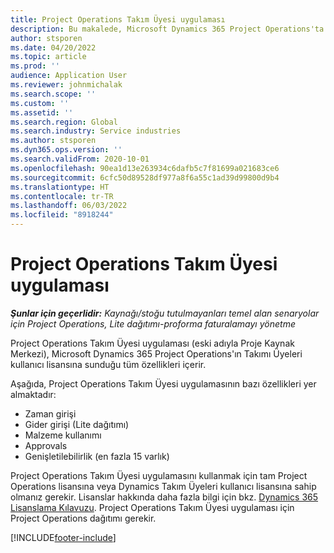 ```yaml
---
title: Project Operations Takım Üyesi uygulaması
description: Bu makalede, Microsoft Dynamics 365 Project Operations'ta Project Operations Takım Üyesi uygulaması hakkında bilgi sağlanmaktadır.
author: stsporen
ms.date: 04/20/2022
ms.topic: article
ms.prod: ''
audience: Application User
ms.reviewer: johnmichalak
ms.search.scope: ''
ms.custom: ''
ms.assetid: ''
ms.search.region: Global
ms.search.industry: Service industries
ms.author: stsporen
ms.dyn365.ops.version: ''
ms.search.validFrom: 2020-10-01
ms.openlocfilehash: 90ea1d13e263934c6dafb5c7f81699a021683ce6
ms.sourcegitcommit: 6cfc50d89528df977a8f6a55c1ad39d99800d9b4
ms.translationtype: HT
ms.contentlocale: tr-TR
ms.lasthandoff: 06/03/2022
ms.locfileid: "8918244"
---
```

# <a name="project-operations-team-member-app"></a>Project Operations Takım Üyesi uygulaması

_**Şunlar için geçerlidir:** Kaynağı/stoğu tutulmayanları temel alan senaryolar için Project Operations, Lite dağıtımı-proforma faturalamayı yönetme_

Project Operations Takım Üyesi uygulaması (eski adıyla Proje Kaynak Merkezi), Microsoft Dynamics 365 Project Operations'ın Takımı Üyeleri kullanıcı lisansına sunduğu tüm özellikleri içerir.

Aşağıda, Project Operations Takım Üyesi uygulamasının bazı özellikleri yer almaktadır:

- Zaman girişi
- Gider girişi (Lite dağıtımı)
- Malzeme kullanımı
- Approvals
- Genişletilebilirlik (en fazla 15 varlık)

Project Operations Takım Üyesi uygulamasını kullanmak için tam Project Operations lisansına veya Dynamics Takım Üyeleri kullanıcı lisansına sahip olmanız gerekir. Lisanslar hakkında daha fazla bilgi için bkz. [Dynamics 365 Lisanslama Kılavuzu](https://go.microsoft.com/fwlink/?LinkId=866544&clcid=0x409). Project Operations Takım Üyesi uygulaması için Project Operations dağıtımı gerekir.

[!INCLUDE[footer-include](../includes/footer-banner.md)]
